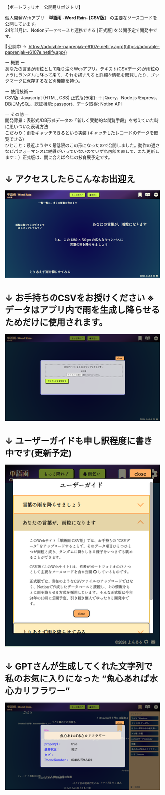 【ポートフォリオ　公開用リポジトリ】

個人開発Webアプリ　**単語雨 -Word Rain- [CSV版]**　の主要なソースコードを公開しています。  
24年11月に、Notionデータベースと連携できる [正式版] を公開予定で開発中です。

🛑公開中 -> [https://adorable-paprenjak-e6107e.netlify.app](https://adorable-paprenjak-e6107e.netlify.app/)

ー 概要 ー  
あなたの言葉が雨粒として降り注ぐWebアプリ。テキスト(CSVデータ)が雨粒のようにランダムに降って来て、それを捕まえると詳細な情報を閲覧したり、ブックマークに保存するなどの機能を持つ。

ー 使用技術 ー  
CSV版: Javascript (HTML, CSS)
正式版(予定): ＋ jQuery、Node.js /Express、DBにMySQL、認証機能: passport、データ取得: Notion API

ー その他 ー  
開発背景：表形式/DB形式データの「新しく受動的な閲覧手段」を考えていた時に思いついた表現方法  
こだわり：雨をキャッチできるという実装 (キャッチしたレコードのデータを閲覧できる)  
ひとこと：最近ようやく最低限のこの形になったので公開しました。動作の遅さなどパフォーマンスに納得がいっていないのでいずれ内部を直して、また更新します：）正式版は、間に合えば今年の技育展予定です。

# ↓ アクセスしたらこんなお出迎え
![Untitled](https://github.com/gyunyu95/deleteTest/blob/images/wr-home.png)
# ↓ お手持ちのCSVをお授けください ※データはアプリ内で雨を生成し降らせるためだけに使用されます。
![Untitled](https://github.com/gyunyu95/deleteTest/blob/images/wr-reqcsv.png)
# ↓ ユーザーガイドも申し訳程度に書き中です(更新予定)
![Untitled](https://github.com/gyunyu95/deleteTest/blob/images/wr-userguide.png)
# ↓ GPTさんが生成してくれた文字列で私のお気に入りになった ”魚心あれば水心カリフラワー”
![Untitled](https://github.com/gyunyu95/deleteTest/blob/images/wr-details.png)

